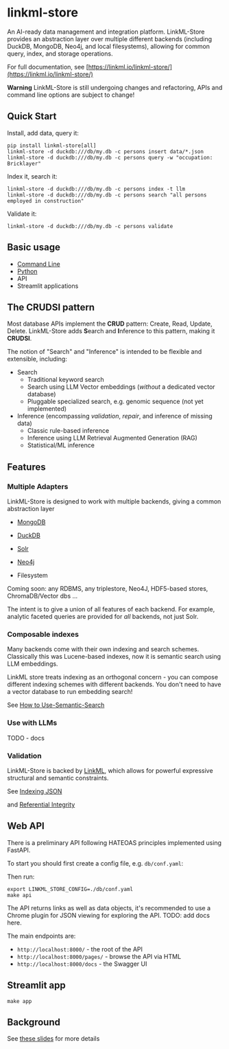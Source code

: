 # linkml-store

An AI-ready data management and integration platform. LinkML-Store
provides an abstraction layer over multiple different backends
(including DuckDB, MongoDB, Neo4j, and local filesystems), allowing for
common query, index, and storage operations.

For full documentation, see [https://linkml.io/linkml-store/](https://linkml.io/linkml-store/)

__Warning__ LinkML-Store is still undergoing changes and refactoring,
APIs and command line options are subject to change!

## Quick Start

Install, add data, query it:

```
pip install linkml-store[all]
linkml-store -d duckdb:///db/my.db -c persons insert data/*.json
linkml-store -d duckdb:///db/my.db -c persons query -w "occupation: Bricklayer"
```

Index it, search it:

```
linkml-store -d duckdb:///db/my.db -c persons index -t llm
linkml-store -d duckdb:///db/my.db -c persons search "all persons employed in construction"
```

Validate it:

```
linkml-store -d duckdb:///db/my.db -c persons validate
```

## Basic usage

* [Command Line](https://linkml.io/linkml-store/tutorials/Command-Line-Tutorial.html)
* [Python](https://linkml.io/linkml-store/tutorials/Python-Tutorial.html)
* API
* Streamlit applications

## The CRUDSI pattern

Most database APIs implement the **CRUD** pattern: Create, Read, Update, Delete.
LinkML-Store adds **S**earch and **I**nference to this pattern, making it **CRUDSI**.

The notion of "Search" and "Inference" is intended to be flexible and extensible,
including:

* Search
   * Traditional keyword search
   * Search using LLM Vector embeddings (*without* a dedicated vector database)
   * Pluggable specialized search, e.g. genomic sequence (not yet implemented)
* Inference (encompassing  *validation*, *repair*, and inference of missing data)
   * Classic rule-based inference
   * Inference using LLM Retrieval Augmented Generation (RAG)
   * Statistical/ML inference

## Features

### Multiple Adapters

LinkML-Store is designed to work with multiple backends, giving a common abstraction layer

* [MongoDB](https://linkml.io/linkml-store/how-to/Use-MongoDB.html)
* [DuckDB](https://linkml.io/linkml-store/tutorials/Python-Tutorial.html)
* [Solr](https://linkml.io/linkml-store/how-to/Query-Solr-using-CLI.html)
* [Neo4j](https://linkml.io/linkml-store/how-to/Use-Neo4j.html)

* Filesystem

Coming soon: any RDBMS, any triplestore, Neo4J, HDF5-based stores, ChromaDB/Vector dbs ...

The intent is to give a union of all features of each backend. For
example, analytic faceted queries are provided for *all* backends, not
just Solr.

### Composable indexes

Many backends come with their own indexing and search
schemes. Classically this was Lucene-based indexes, now it is semantic
search using LLM embeddings.

LinkML store treats indexing as an orthogonal concern - you can
compose different indexing schemes with different backends. You don't
need to have a vector database to run embedding search!

See [How to Use-Semantic-Search](https://linkml.io/linkml-store/how-to/Use-Semantic-Search.html)

### Use with LLMs

TODO - docs

### Validation

LinkML-Store is backed by [LinkML](https://linkml.io), which allows
for powerful expressive structural and semantic constraints.

See [Indexing JSON](https://linkml.io/linkml-store/how-to/Index-Phenopackets.html)

and [Referential Integrity](https://linkml.io/linkml-store/how-to/Check-Referential-Integrity.html)

## Web API

There is a preliminary API following HATEOAS principles implemented using FastAPI.

To start you should first create a config file, e.g. `db/conf.yaml`:

Then run:

```
export LINKML_STORE_CONFIG=./db/conf.yaml
make api
```

The API returns links as well as data objects, it's recommended to use a Chrome plugin for JSON viewing
for exploring the API. TODO: add docs here.

The main endpoints are:

* `http://localhost:8000/` - the root of the API
* `http://localhost:8000/pages/` - browse the API via HTML
* `http://localhost:8000/docs` - the Swagger UI

## Streamlit app

```
make app
```

## Background

See [these slides](https://docs.google.com/presentation/d/e/2PACX-1vSgtWUNUW0qNO_ZhMAGQ6fYhlXZJjBNMYT0OiZz8DDx8oj7iG9KofRs6SeaMXBBOICGknoyMG2zaHnm/embed?start=false&loop=false&delayms=3000) for more details
